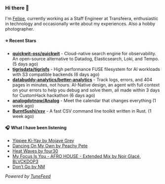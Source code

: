 ### Hi there 👋

I'm [Felipe](https://felipevm.com), currently working as a Staff Engineer at Transfeera, enthusiastic in technology and occasionally write about my experiences. Also a hobby photographer.

#### ⭐ Recent Stars
- **[quickwit-oss/quickwit](https://github.com/quickwit-oss/quickwit)** - Cloud-native search engine for observability. An open-source alternative to Datadog, Elasticsearch, Loki, and Tempo. (5 days ago)
- **[tigrisdata/tigrisfs](https://github.com/tigrisdata/tigrisfs)** - High performance FUSE filesystem for AI workloads with S3 compatible backends (6 days ago)
- **[databuddy-analytics/better-analytics](https://github.com/databuddy-analytics/better-analytics)** - Track logs, errors, and 404 pages in minutes, not hours. AI-Native design, an agent with full context on your errors to help you debug and solve them, all made within 3 days for CustomHack hackathon (6 days ago)
- **[analogdotnow/Analog](https://github.com/analogdotnow/Analog)** - Meet the calendar that changes everything (1 week ago)
- **[BurntSushi/xsv](https://github.com/BurntSushi/xsv)** - A fast CSV command line toolkit written in Rust. (1 week ago)

#### 🎧 What I have been listening
- [Yippee Ki-Yay by Mojave Grey](https://open.spotify.com/track/3a7s5qchRlnKbWCyjus1ko)
- [Dancing On My Own by Peachy Pete](https://open.spotify.com/track/03wMBkl2mjXSTTaKJ3uR96)
- [Heat Waves by four30](https://open.spotify.com/track/6BoLWqWVSzgXuJjnbIHfAD)
- [My Focus Is You - AFRO HOUSE - Extended Mix by Noir Glacé, BLVCKDOP3](https://open.spotify.com/track/23LWr8pKae87K4bBUAZ2Ut)
- [Don’t Go by NM](https://open.spotify.com/track/1EKtV9XP7aJGiPkS35EzNl)

_Powered by [TuneFeed](https://tunefeed.app?ref=github.com)_
